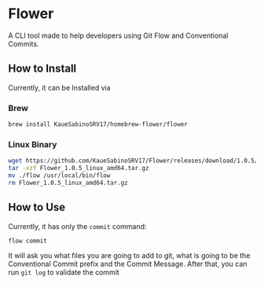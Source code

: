 # Flower

A CLI tool made to help developers using Git Flow and Conventional Commits.

## How to Install

Currently, it can be Installed via

### Brew

````bash
brew install KaueSabinoSRV17/homebrew-flower/flower
``````

### Linux Binary

```bash
wget https://github.com/KaueSabinoSRV17/Flower/releases/download/1.0.5/Flower_1.0.5_linux_amd64.tar.gz
tar -xzf Flower_1.0.5_linux_amd64.tar.gz
mv ./flow /usr/local/bin/flow
rm Flower_1.0.5_linux_amd64.tar.gz
```

## How to Use

Currently, it has only the `commit` command:

````bash
flow commit
``````

It will ask you what files you are going to add to git, what is going to be the Conventional Commit prefix
and the Commit Message. After that, you can run `git log` to validate the commit
